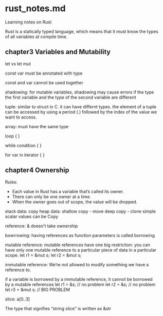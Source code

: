 # rust_notes.md
Learning notes on Rust

Rust is a statically typed language, which means that it must know the types of all variables at compile time.

## chapter3 Variables and Mutability

let vs let mut

const var must be annotated with type

const and var cannot be used together

shadowing: for mutable variables, shadowing may cause errors if the type the first variable and the type of the second variable are different

tuple: similar to struct in C. it can have differnt types. the element of a tuple can be accessed by using a period (.) followed by the index of the value we want to access.

array: must have the same type

loop {
}

while condition {
}

for var in iterator {
}

## chapter4 Ownership
Rules:
- Each value in Rust has a variable that’s called its owner.
- There can only be one owner at a time.
- When the owner goes out of scope, the value will be dropped.

stack data: copy
heap data: shallow copy - move
deep copy - clone
simple scalar values can be Copy

reference: & doesn't take ownership

bowrrowing: having references as function parameters is called borrowing

mutable reference: mutable references have one big restriction: you can have only one mutable reference to a particular piece of data in a particular scope.
let r1 = &mut s;
let r2 = &mut s;

immutable reference: We’re not allowed to modify something we have a reference to.

if a variable is borrowed by a immutable reference, it cannot be borrowed by a mutable references
let r1 = &s; // no problem
let r2 = &s; // no problem
let r3 = &mut s; // BIG PROBLEM

slice: a[0..3]

The type that signifies “string slice” is written as &str






